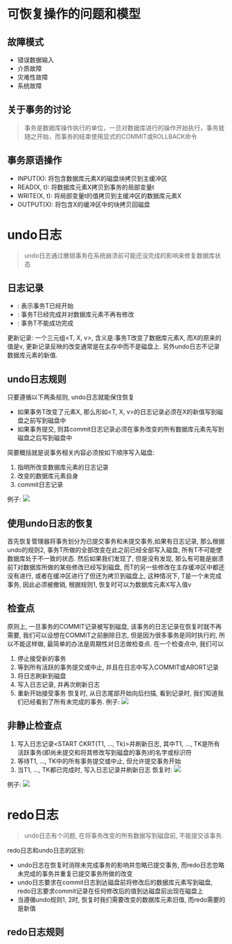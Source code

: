# 可恢复操作的问题和模型
## 故障模式
* 错误数据输入
* 介质故障
* 灾难性故障
* 系统故障
## 关于事务的讨论
> 事务是数据库操作执行的单位，一旦对数据库进行的操作开始执行，事务就随之开始，而事务的结束使用显式的COMMIT或ROLLBACK命令

## 事务原语操作
* INPUT(X): 将包含数据库元素X的磁盘块拷贝到主缓冲区
* READ(X, t): 将数据库元素X拷贝到事务的局部变量t
* WRITE(X, t): 将局部变量t的值拷贝到主缓冲区的数据库元素X
* OUTPUT(X): 将包含X的缓冲区中的块拷贝回磁盘

# undo日志
> undo日志通过撤销事务在系统崩溃前可能还没完成的影响来修复数据库状态
## 日志记录
* <START T>: 表示事务T已经开始
* <COMMIT T>: 事务T已经完成并对数据库元素不再有修改
* <ABORT T>: 事务T不能成功完成
    
更新记录: 一个三元组<T, X, v>, 含义是:事务T改变了数据库元素X, 而X的原来的值是v, 更新记录反映的改变通常是在主存中而不是磁盘上. 另外undo日志不记录数据库元素的新值. 
## undo日志规则
只要遵循以下两条规则, undo日志就能保住恢复
* 如果事务T改变了元素X, 那么形如<T, X, v>的日志记录必须在X的新值写到磁盘之前写到磁盘中
* 如果事务提交, 则其commit日志记录必须在事务改变的所有数据库元素先写到磁盘之后写到磁盘中

简要概括就是说事务相关内容必须按如下顺序写入磁盘:
1. 指明所改变数据库元素的日志记录
2. 改变的数据库元素自身
3. commit日志记录

例子:
![](https://cdn.jsdelivr.net/gh/chch455/tuchuang/2020/04/30/edc0ad055b0b664e46c441d6b2324988.png)

## 使用undo日志的恢复
首先恢复管理器将事务划分为已提交事务和未提交事务,如果有日志记录<COMMIT T>, 那么根据undo的规则2, 事务T所做的全部改变在此之前已经全部写入磁盘, 所有T不可能使数据库处于不一致的状态. 然后如果我们发现了<START T>, 但是没有发现<COMMIT T>, 那么有可能是崩溃前T对数据库所做的某些修改已经写到磁盘, 而T的另一些修改在主存缓冲区中都还没有进行, 或者在缓冲区进行了但还为拷贝到磁盘上, 这种情况下, T是一个未完成事务, 因此必须被撤销, 根据规则1, 恢复时可以为数据库元素X写入值v

## 检查点
原则上, 一旦事务的COMMIT记录被写到磁盘, 该事务的日志记录在恢复时就不再需要, 我们可以设想在COMMIT之前删除日志, 但是因为很多事务是同时执行的, 所以不能这样做, 最简单的办法是周期性对日志做检查点. 在一个检查点中, 我们可以
1. 停止接受新的事务
2. 等到所有活跃的事务提交或中止, 并且在日志中写入COMMIT或ABORT记录
3. 将日志刷新到磁盘
4. 写入日志记录<CKRT>, 并再次刷新日志
5. 重新开始接受事务
恢复时, 从日志尾部开始向后扫描, 看到<CKRT>记录时, 我们知道我们已经看到了所有未完成的事务. 
例子:
![](https://cdn.jsdelivr.net/gh/chch455/tuchuang/2020/05/01/2d51b30ed915d5f78dbcd8f8e0ff38a6.png)

## 非静止检查点
1. 写入日志记录<START CKRT(T1, ..., Tk)>并刷新日志, 其中T1, ..., TK是所有活跃事务(即尚未提交和将其修改写到磁盘的事务)的名字或标识符
2. 等待T1, ..., TK中的所有事务提交或中止, 但允许提交事务开始
3. 当T1, ..., TK都已完成时, 写入日志记录<END CKRT>并刷新日志
恢复时:
![](https://cdn.jsdelivr.net/gh/chch455/tuchuang/2020/05/01/635f10d442d80b073b4bfe7186a5982e.png)

例子:
![](https://cdn.jsdelivr.net/gh/chch455/tuchuang/2020/05/01/3e32625e9b2943c0079c013fe55edb02.png)

# redo日志
> undo日志有个问题, 在将事务改变的所有数据写到磁盘前, 不能提交该事务.

redo日志和undo日志的区别:
* undo日志在恢复时消除未完成事务的影响并忽略已提交事务, 而redo日志忽略未完成的事务并重复已提交事务所做的改变
* undo日志要求在commit日志到达磁盘前将修改后的数据库元素写到磁盘, redo日志要求commit记录在任何修改后的值到达磁盘前出现在磁盘上
* 当遵循undo规则1, 2时, 恢复时我们需要改变的数据库元素旧值, 而redo需要的是新值

## redo日志规则
